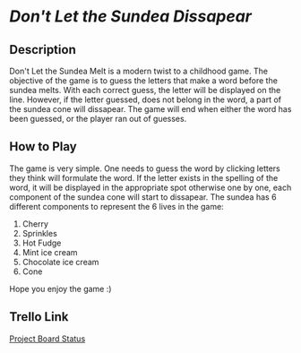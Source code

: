 # ***Don't Let the Sundea Dissapear*** 

## **Description**
Don't Let the Sundea Melt is a modern twist to a childhood game. The objective of the game is to guess the letters that make a word before the sundea melts. With each correct guess, the letter will be displayed on the line. However, if the letter guessed, does not belong in the word, a part of the sundea cone will dissapear. The game will end when either the word has been guessed, or the player ran out of guesses. 

## **How to Play**
The game is very simple. One needs to guess the word by clicking letters they think will formulate the word. If the letter exists in the spelling of the word, it will be displayed in the appropriate spot otherwise one by one, each component of the sundea cone will start to dissapear. The sundea has 6 different components to represent the 6 lives in the game:
1. Cherry
2. Sprinkles
3. Hot Fudge
4. Mint ice cream
5. Chocolate ice cream
6. Cone

Hope you enjoy the game :)

## **Trello Link**
[Project Board Status](https://trello.com/invite/b/GFtXEEpk/2bfea331012bd5a3347f5aaa947b0b17/sundea-melts)
